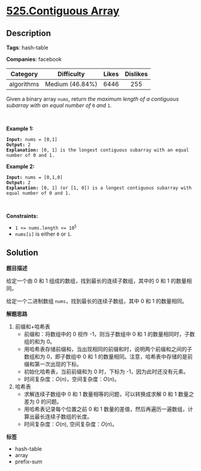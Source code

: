 # [525.Contiguous Array](https://leetcode.com/problems/contiguous-array/description/)

## Description

**Tags**: hash-table

**Companies**: facebook

|  Category  |   Difficulty    | Likes | Dislikes |
| :--------: | :-------------: | :---: | :------: |
| algorithms | Medium (46.84%) | 6446  |   255    |

<p>Given a binary array <code>nums</code>, return <em>the maximum length of a contiguous subarray with an equal number of </em><code>0</code><em> and </em><code>1</code>.</p>
<p>&nbsp;</p>
<p><strong class="example">Example 1:</strong></p>
<pre><code><strong>Input:</strong> nums = [0,1]
<strong>Output:</strong> 2
<strong>Explanation:</strong> [0, 1] is the longest contiguous subarray with an equal number of 0 and 1.</code></pre>
<p><strong class="example">Example 2:</strong></p>
<pre><code><strong>Input:</strong> nums = [0,1,0]
<strong>Output:</strong> 2
<strong>Explanation:</strong> [0, 1] (or [1, 0]) is a longest contiguous subarray with equal number of 0 and 1.</code></pre>
<p>&nbsp;</p>
<p><strong>Constraints:</strong></p>
<ul>
  <li><code>1 &lt;= nums.length &lt;= 10<sup>5</sup></code></li>
  <li><code>nums[i]</code> is either <code>0</code> or <code>1</code>.</li>
</ul>

## Solution

**题目描述**

给定一个由 0 和 1 组成的数组，找到最长的连续子数组，其中的 0 和 1 的数量相同。

给定一个二进制数组 `nums`，找到最长的连续子数组，其中 0 和 1 的数量相同。

**解题思路**

1. 前缀和+哈希表
   - 前缀和：将数组中的 0 视作 -1，则当子数组中 0 和 1 的数量相同时，子数组的和为 0。
   - 用哈希表存储前缀和，当出现相同的前缀和时，说明两个前缀和之间的子数组和为 0，即子数组中 0 和 1 的数量相同。注意，哈希表中存储的是前缀和第一次出现的下标。
   - 初始化哈希表，当前前缀和为 0 时，下标为 -1，因为此时还没有元素。
   - 时间复杂度：$O(n)$，空间复杂度：$O(n)$。
2. 哈希表
   - 求解连续子数组中 0 和 1 数量相等的问题，可以转换成求解 0 和 1 数量之差为 0 的问题。
   - 用哈希表记录每个位置之前 0 和 1 数量的差值，然后再遍历一遍数组，计算出最长连续子数组的长度。
   - 时间复杂度：$O(n)$, 空间复杂度：$O(n)$。

**标签**

- hash-table
- array
- prefix-sum
